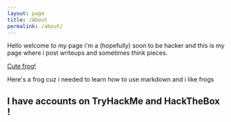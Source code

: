 ```yaml
---
layout: page
title: /About
permalink: /about/
---
```


Hello welcome to my page i'm a (hopefully) soon to be hacker and this is my page where i post writeups and sometimes think pieces.

[Cute frog!](/Images/cutefrog.jpg)


Here's a frog cuz i needed to learn how to use markdown and i like frogs

## I have accounts on TryHackMe and HackTheBox !

<script src="https://tryhackme.com/badge/32698"></script> <script display:inline-block src="https://www.hackthebox.eu/badge/264558"></script>


